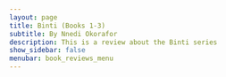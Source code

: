 ```yaml
---
layout: page
title: Binti (Books 1-3)
subtitle: By Nnedi Okorafor
description: This is a review about the Binti series
show_sidebar: false
menubar: book_reviews_menu
---
```


